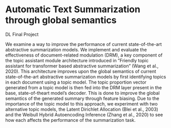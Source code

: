 # Automatic Text Summarization through global semantics

DL Final Project

We examine a way to improve the performance of current state-of-the-art abstractive summarization models. We implement and evaluate the effectiveness of document-related modulation (DRM), a key component of the topic assistant module architecture introduced in ”Friendly topic assistant for transformer based abstractive summarization” (Wang et al., 2020). This architecture improves upon the global semantics of current state-of-the-art abstractive summarization models by first identifying topics in each document using a topic model. The topic proportion vector generated from a topic model is then fed into the DRM layer present in the base, state-of-theart model’s decoder. This is done to improve the global semantics of the generated summary through feature biasing. Due to the importance of the topic model to this approach, we experiment with two alternative topic models, the Latent Dirichlet Allocation (Blei et al., 2003) and the Weibull Hybrid Autoencoding Inference (Zhang et al., 2020) to see how each affects the performance of the summarization task.
